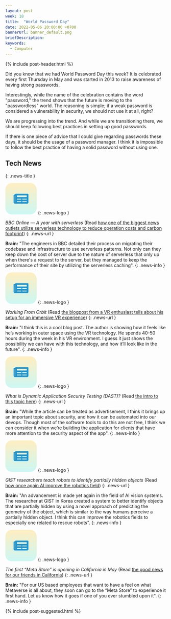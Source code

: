 ```yaml
---
layout: post
week: 18
title:  "World Password Day"
date: 2022-05-06 20:00:00 +0700
bannerUrl: banner_default.png
briefDescription: 
keywords:
  - Computer
---
```


{% include post-header.html %}

Did you know that we had World Password Day this week? It is celebrated every first Thursday in May and was started in 2013 to raise awareness of having strong passwords.

Interestingly, while the name of the celebration contains the word "password," the trend shows that the future is moving to the "passwordless" world. The reasoning is simple; if a weak password is considered a vulnerability in security, we should not use it at all, right?

We are progressing into the trend. And while we are transitioning there, we should keep following best practices in setting up good passwords.

If there is one piece of advice that I could give regarding passwords these days, it should be the usage of a password manager. I think it is impossible to follow the best practice of having a solid password without using one.

## Tech News
{: .news-title }

![memo](/assets/images/tech-news.svg)
{: .news-logo }

*BBC Online — A year with serverless* (Read [how one of the biggest news outlets utilize serverless technology to reduce operation costs and carbon footprint](https://medium.com/bbc-design-engineering/bbc-online-a-year-with-serverless-ffc2ae474277))
{: .news-url }

__Brain:__ "The engineers in BBC detailed their process on migrating their codebase and infrastructure to use serverless patterns. Not only can they keep down the cost of server due to the nature of serverless that only up when there's a request to the server, but they managed to keep the performance of their site by utilizing the serverless caching".
{: .news-info }

![memo](/assets/images/tech-news.svg)
{: .news-logo }

*Working From Orbit* (Read [the blogpost from a VR enthusiast tells about his setup for an immersive VR experience](https://blog.immersed.team/working-from-orbit-39bf95a6d385))
{: .news-url }

__Brain:__ "I think this is a cool blog post. The author is showing how it feels like he’s working in outer space using the VR technology. He spends 40-50 hours during the week in his VR environment. I guess it just shows the possibility we can have with this technology, and how it’ll look like in the future".
{: .news-info }

![memo](/assets/images/tech-news.svg)
{: .news-logo }

*What is Dynamic Application Security Testing (DAST)?* (Read [the intro to this topic here](https://www.microfocus.com/en-us/what-is/dast))
{: .news-url }

__Brain:__ "While the article can be treated as advertisement, I think it brings up an important topic about security, and how it can be automated into our devops. Though most of the software tools to do this are not free, I think we can consider it when we’re building the application for clients that have more attention to the security aspect of the app".
{: .news-info }

![memo](/assets/images/tech-news.svg)
{: .news-logo }

*GIST researchers teach robots to identify partially hidden objects* (Read [how once again AI improve the robotics field](https://www.therobotreport.com/gist-researchers-teach-robots-to-identify-partially-hidden-objects/))
{: .news-url }

__Brain:__ "An advancement is made yet again in the field of AI vision systems. The researcher at GIST in Korea created a system to better identify objects that are partially hidden by using a novel approach of predicting the geometry of the object, which is similar to the way humans perceive a partially hidden object. I think this can improve the robotics fields to especially one related to rescue robots".
{: .news-info }

![memo](/assets/images/tech-news.svg)
{: .news-logo }

*The first “Meta Store” is opening in California in May* (Read [the good news for our friends in California](https://arstechnica.com/information-technology/2022/04/the-first-meta-store-is-opening-in-california-in-may/))
{: .news-url }

__Brain:__ "For our US based employees that want to have a feel on what Metaverse is all about, they soon can go to the “Meta Store” to experience it first hand. Let us know how it goes if one of you ever stumbled upon it".
{: .news-info }

{% include post-suggested.html %}
